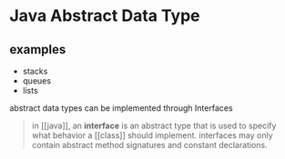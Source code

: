 # Java Abstract Data Type

## examples

- stacks
- queues
- lists

abstract data types can be implemented through Interfaces

> in [[java]], an **interface** is an abstract type that is used to specify what behavior a [[class]] should implement. interfaces may only contain abstract method signatures and constant declarations.
